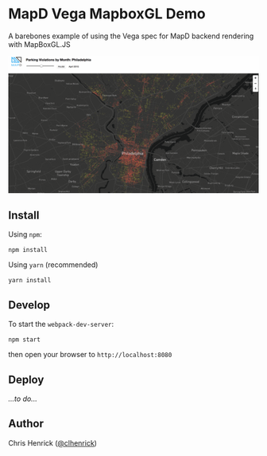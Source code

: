 # MapD Vega MapboxGL Demo

A barebones example of using the Vega spec for MapD backend rendering with MapBoxGL.JS

![](src/images/mapd-custom-animated.gif)

## Install

Using `npm`:

```
npm install
```

Using `yarn` (recommended)

```
yarn install
```

## Develop

To start the `webpack-dev-server`:

```
npm start
```

then open your browser to `http://localhost:8080`

## Deploy

_...to do..._

## Author
Chris Henrick ([@clhenrick](http://github.com/clhenrick))
